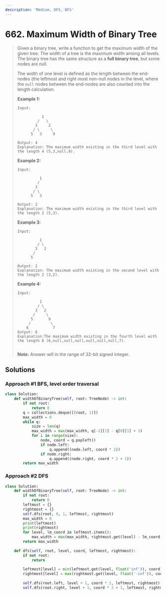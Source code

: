 ```yaml
---
description: 'Medium, DFS, BFS'
---
```


# 662. Maximum Width of Binary Tree

> Given a binary tree, write a function to get the maximum width of the given tree. The width of a tree is the maximum width among all levels. The binary tree has the same structure as a **full binary tree**, but some nodes are null.
>
> The width of one level is defined as the length between the end-nodes \(the leftmost and right most non-null nodes in the level, where the `null` nodes between the end-nodes are also counted into the length calculation.
>
> **Example 1:**
>
> ```text
> Input: 
>
>            1
>          /   \
>         3     2
>        / \     \  
>       5   3     9 
>
> Output: 4
> Explanation: The maximum width existing in the third level with the length 4 (5,3,null,9).
> ```
>
> **Example 2:**
>
> ```text
> Input: 
>
>           1
>          /  
>         3    
>        / \       
>       5   3     
>
> Output: 2
> Explanation: The maximum width existing in the third level with the length 2 (5,3).
> ```
>
> **Example 3:**
>
> ```text
> Input: 
>
>           1
>          / \
>         3   2 
>        /        
>       5      
>
> Output: 2
> Explanation: The maximum width existing in the second level with the length 2 (3,2).
> ```
>
> **Example 4:**
>
> ```text
> Input: 
>
>           1
>          / \
>         3   2
>        /     \  
>       5       9 
>      /         \
>     6           7
> Output: 8
> Explanation:The maximum width existing in the fourth level with the length 8 (6,null,null,null,null,null,null,7).
>
>
> ```
>
> **Note:** Answer will in the range of 32-bit signed integer.

## Solutions

### Approach \#1 BFS, level order traversal

```python
class Solution:
    def widthOfBinaryTree(self, root: TreeNode) -> int:
        if not root:
            return 0
        q = collections.deque([(root, 1)])
        max_width = 0
        while q:
            size = len(q)
            max_width = max(max_width, q[-1][1] - q[0][1] + 1)
            for i in range(size):
                node, coord = q.popleft()
                if node.left:
                    q.append((node.left, coord * 2))
                if node.right:
                    q.append((node.right, coord * 2 + 1))
        return max_width
```

### Approach \#2 DFS

```python
class Solution:
    def widthOfBinaryTree(self, root: TreeNode) -> int:
        if not root:
            return 0
        leftmost = {}
        rightmost = {}
        self.dfs(root, 0, 1, leftmost, rightmost)
        max_width = 0
        print(leftmost)
        print(rightmost)
        for level, lm_coord in leftmost.items():
            max_width = max(max_width, rightmost.get(level) - lm_coord + 1)
        return max_width
        
    def dfs(self, root, level, coord, leftmost, rightmost):
        if not root:
            return
        
        leftmost[level] = min(leftmost.get(level, float('inf')), coord)
        rightmost[level] = max(rightmost.get(level, float('-inf')), coord)
        
        self.dfs(root.left, level + 1, coord * 2, leftmost, rightmost)
        self.dfs(root.right, level + 1, coord * 2 + 1, leftmost, rightmost)
```

